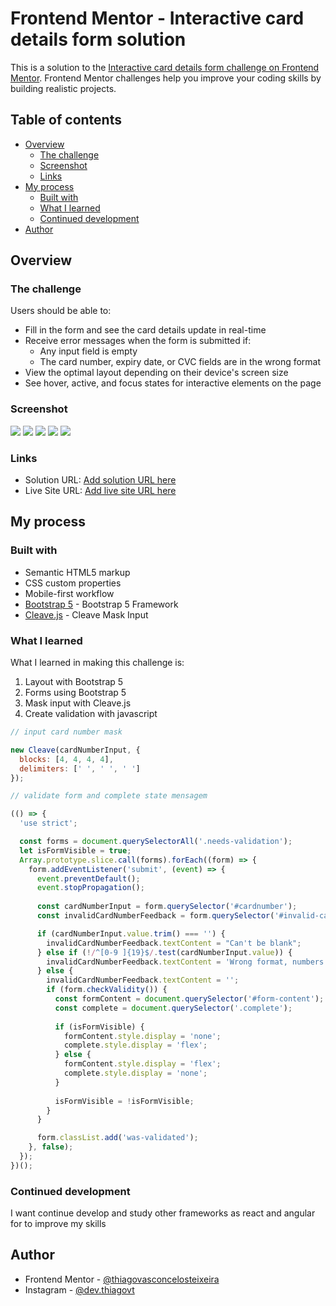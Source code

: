 # Frontend Mentor - Interactive card details form solution

This is a solution to the [Interactive card details form challenge on Frontend Mentor](https://www.frontendmentor.io/challenges/interactive-card-details-form-XpS8cKZDWw). Frontend Mentor challenges help you improve your coding skills by building realistic projects. 

## Table of contents

- [Overview](#overview)
  - [The challenge](#the-challenge)
  - [Screenshot](#screenshot)
  - [Links](#links)
- [My process](#my-process)
  - [Built with](#built-with)
  - [What I learned](#what-i-learned)
  - [Continued development](#continued-development)
- [Author](#author)



## Overview

### The challenge

Users should be able to:

- Fill in the form and see the card details update in real-time
- Receive error messages when the form is submitted if:
  - Any input field is empty
  - The card number, expiry date, or CVC fields are in the wrong format
- View the optimal layout depending on their device's screen size
- See hover, active, and focus states for interactive elements on the page

### Screenshot

![](./screenshots/desktop-preview.png)
![](./screenshots/desktop-state-preview.png)
![](./screenshoots/desktop-complete-preview.png)
![](./screenshots/mobile-preview.png)
![](./screenshots/mobile-complete.png)

### Links

- Solution URL: [Add solution URL here](https://your-solution-url.com)
- Live Site URL: [Add live site URL here](https://your-live-site-url.com)

## My process

### Built with

- Semantic HTML5 markup
- CSS custom properties
- Mobile-first workflow
- [Bootstrap 5](https://getbootstrap.com/docs/5.0/getting-started/introduction/) - Bootstrap 5 Framework
- [Cleave.js](https://nosir.github.io/cleave.js/) - Cleave Mask Input


### What I learned

What I learned in making this challenge is:

  1. Layout with Bootstrap 5
  2. Forms using Bootstrap 5
  3. Mask input with Cleave.js 
  4. Create validation with javascript


```js
// input card number mask

new Cleave(cardNumberInput, {
  blocks: [4, 4, 4, 4],
  delimiters: [' ', ' ', ' ']
});

// validate form and complete state mensagem 

(() => {
  'use strict';

  const forms = document.querySelectorAll('.needs-validation');
  let isFormVisible = true; 
  Array.prototype.slice.call(forms).forEach((form) => {
    form.addEventListener('submit', (event) => {
      event.preventDefault();
      event.stopPropagation();
      
      const cardNumberInput = form.querySelector('#cardnumber');
      const invalidCardNumberFeedback = form.querySelector('#invalid-cardnumber');

      if (cardNumberInput.value.trim() === '') {
        invalidCardNumberFeedback.textContent = "Can't be blank";
      } else if (!/^[0-9 ]{19}$/.test(cardNumberInput.value)) {
        invalidCardNumberFeedback.textContent = 'Wrong format, numbers only';
      } else {
        invalidCardNumberFeedback.textContent = '';
        if (form.checkValidity()) {
          const formContent = document.querySelector('#form-content');
          const complete = document.querySelector('.complete');
  
          if (isFormVisible) {
            formContent.style.display = 'none';
            complete.style.display = 'flex';
          } else {
            formContent.style.display = 'flex';
            complete.style.display = 'none';
          }
  
          isFormVisible = !isFormVisible;
        }
      }

      form.classList.add('was-validated');
    }, false);
  });
})();
```

### Continued development

 I want continue develop and study other frameworks as react and angular for to improve my skills

## Author

- Frontend Mentor - [@thiagovasconcelosteixeira](https://www.frontendmentor.io/profile/thiagovasconcelosteixeira)
- Instagram - [@dev.thiagovt](https://www.twitter.com/yourusername)


